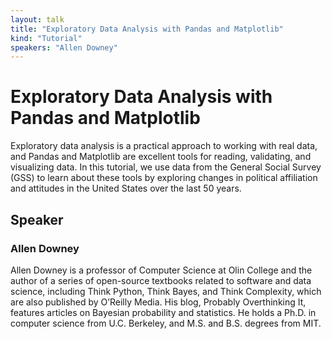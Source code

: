 ```yaml
---
layout: talk
title: "Exploratory Data Analysis with Pandas and Matplotlib"
kind: "Tutorial"
speakers: "Allen Downey"
---
```


# Exploratory Data Analysis with Pandas and Matplotlib

Exploratory data analysis is a practical approach to working with real data, and Pandas and Matplotlib are excellent tools for reading, validating, and visualizing data.  In this tutorial, we use data from the General Social Survey (GSS) to learn about these tools by exploring changes in political affiliation and attitudes in the United States over the last 50 years.

## Speaker

### Allen Downey

Allen Downey is a professor of Computer Science at Olin College and the author of a series of open-source textbooks related to software and data science, including Think Python, Think Bayes, and Think Complexity, which are also published by O’Reilly Media.  His blog, Probably Overthinking It, features articles on Bayesian probability and statistics.  He holds a Ph.D. in computer science from U.C. Berkeley, and M.S. and B.S. degrees from MIT.
